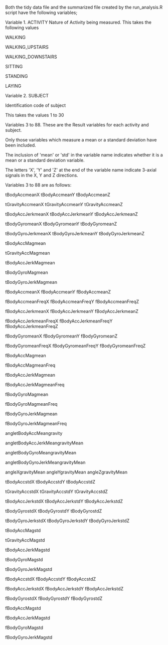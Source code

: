 Both the tidy data file and the summarized file created by the run_analysis.R script have the following variables;

Variable 1. ACTIVITY
Nature of Activity being measured. This takes the following values

 WALKING

 WALKING_UPSTAIRS

 WALKING_DOWNSTAIRS

 SITTING

 STANDING

 LAYING

Variable 2. SUBJECT

 Identification code of subject
 
 This takes the values 1 to 30

Variables 3 to 88. These are the Result variables for each activity and subject.

Only those variables which measure a mean or a standard deviation have been included.

The inclusion of 'mean' or 'std' in the variable name indicates whether
it is a mean or a standard deviation variable. 

The letters 'X', 'Y' and 'Z' at the end of the variable name indicate 3-axial signals in the X, Y and Z directions.

Variables 3 to 88 are as follows:

 
tBodyAccmeanX
tBodyAccmeanY
tBodyAccmeanZ 

tGravityAccmeanX
tGravityAccmeanY
tGravityAccmeanZ

tBodyAccJerkmeanX
tBodyAccJerkmeanY
tBodyAccJerkmeanZ

tBodyGyromeanX
tBodyGyromeanY
tBodyGyromeanZ

tBodyGyroJerkmeanX
tBodyGyroJerkmeanY
tBodyGyroJerkmeanZ

tBodyAccMagmean

tGravityAccMagmean

tBodyAccJerkMagmean

tBodyGyroMagmean

tBodyGyroJerkMagmean

fBodyAccmeanX
fBodyAccmeanY
fBodyAccmeanZ

fBodyAccmeanFreqX
fBodyAccmeanFreqY
fBodyAccmeanFreqZ

fBodyAccJerkmeanX
fBodyAccJerkmeanY
fBodyAccJerkmeanZ

fBodyAccJerkmeanFreqX
fBodyAccJerkmeanFreqY
fBodyAccJerkmeanFreqZ

fBodyGyromeanX
fBodyGyromeanY
fBodyGyromeanZ

fBodyGyromeanFreqX
fBodyGyromeanFreqY
fBodyGyromeanFreqZ

fBodyAccMagmean

fBodyAccMagmeanFreq

fBodyAccJerkMagmean

fBodyAccJerkMagmeanFreq

fBodyGyroMagmean

fBodyGyroMagmeanFreq

fBodyGyroJerkMagmean

fBodyGyroJerkMagmeanFreq

angletBodyAccMeangravity

angletBodyAccJerkMeangravityMean

angletBodyGyroMeangravityMean

angletBodyGyroJerkMeangravityMean


angleXgravityMean
angleYgravityMean
angleZgravityMean


tBodyAccstdX
tBodyAccstdY
tBodyAccstdZ

tGravityAccstdX
tGravityAccstdY
tGravityAccstdZ

tBodyAccJerkstdX
tBodyAccJerkstdY
tBodyAccJerkstdZ

tBodyGyrostdX
tBodyGyrostdY
tBodyGyrostdZ

tBodyGyroJerkstdX
tBodyGyroJerkstdY
tBodyGyroJerkstdZ

tBodyAccMagstd

tGravityAccMagstd

tBodyAccJerkMagstd

tBodyGyroMagstd

tBodyGyroJerkMagstd


fBodyAccstdX
fBodyAccstdY
fBodyAccstdZ

fBodyAccJerkstdX
fBodyAccJerkstdY
fBodyAccJerkstdZ

fBodyGyrostdX
fBodyGyrostdY
fBodyGyrostdZ

fBodyAccMagstd

fBodyAccJerkMagstd

fBodyGyroMagstd

fBodyGyroJerkMagstd

 
